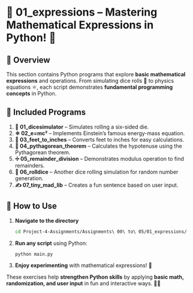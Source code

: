 # **🎲 01_expressions – Mastering Mathematical Expressions in Python! 🚀**  

## **📌 Overview**  
This section contains Python programs that explore **basic mathematical expressions** and operations. From simulating dice rolls 🎲 to physics equations ⚛️, each script demonstrates **fundamental programming concepts** in Python.  

## **📂 Included Programs**  

1. **🎲 01_dicesimulator** – Simulates rolling a six-sided die.  
2. **⚛️ 02_e=mc²** – Implements Einstein’s famous energy-mass equation.  
3. **📏 03_feet_to_inches** – Converts feet to inches for easy calculations.  
4. **📐 04_pythagorean_theorem** – Calculates the hypotenuse using the Pythagorean theorem.  
5. **➗ 05_remainder_division** – Demonstrates modulus operation to find remainders.  
6. **🎲 06_rolldice** – Another dice rolling simulation for random number generation.  
7. **✍️ 07_tiny_mad_lib** – Creates a fun sentence based on user input.  

## **🚀 How to Use**  
1. **Navigate to the directory**  
   ```bash
   cd Project-4-Assignments/Assignments\ 00\ to\ 05/01_expressions/
   ```  
2. **Run any script** using Python:  
   ```bash
   python main.py
   ```  
3. **Enjoy experimenting** with mathematical expressions! 🎉  

These exercises help **strengthen Python skills** by applying **basic math, randomization, and user input** in fun and interactive ways. 🧮🔢
